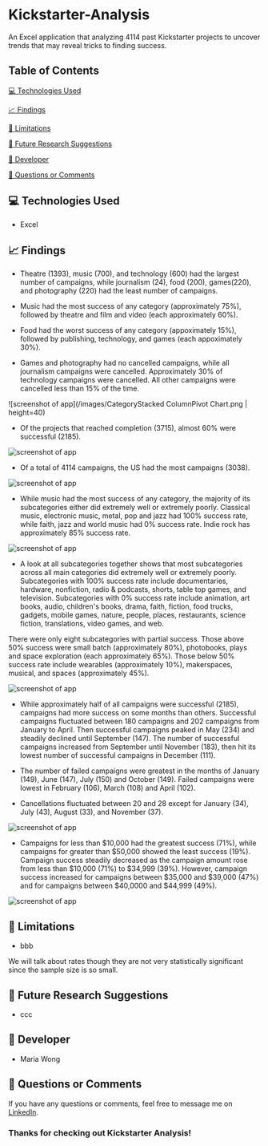 # Kickstarter-Analysis

An Excel application that analyzing 4114 past Kickstarter projects to uncover trends that may reveal tricks to finding success.


## Table of Contents

[:computer:  Technologies Used](#technologies-used)

[:chart_with_upwards_trend:  Findings](#findings)

[:no_entry_sign:  Limitations](#limitations)

[:bookmark_tabs:  Future Research Suggestions](#suggestions)

[:bust_in_silhouette:  Developer](#developer)

[:email:  Questions or Comments](#questions-or-comments)


## <a name="technologies-used"></a> :computer: Technologies Used

* Excel


## <a name="findings"></a> :chart_with_upwards_trend: Findings

* Theatre (1393), music (700), and technology (600) had the largest number of campaigns, while journalism (24), food (200), games(220), and photography (220) had the least number of campaigns.

* Music had the most success of any category (approximately 75%), followed by theatre and film and video (each approximately 60%).

* Food had the worst success of any category (appoximately 15%), followed by publishing, technology, and games (each appoximately 30%).

* Games and photography had no cancelled campaigns, while all journalism campaigns were cancelled. Approximately 30% of technology campaigns were cancelled. All other campaigns were cancelled less than 15% of the time.

![screenshot of app](/images/CategoryStacked ColumnPivot Chart.png | height=40)


* Of the projects that reached completion (3715), almost 60% were successful (2185).

![screenshot of app](/images/Completed.png)


* Of a total of 4114 campaigns, the US had the most campaigns (3038).

![screenshot of app](/images/US.png)


* While music had the most success of any category, the majority of its subcategories either did extremely well or extremely poorly. Classical music, electronic music, metal, pop and jazz had 100% success rate, while faith, jazz and world music had 0% success rate. Indie rock has approximately 85% success rate.

![screenshot of app](/images/Music-Subcategory.png)


* A look at all subcategories together shows that most subcategories across all main categories did extremely well or extremely poorly. Subcategories with 100% success rate include documentaries, hardware, nonfiction, radio & podcasts, shorts, table top games, and television. Subcategories with 0% success rate include animation, art books, audio, children's books, drama, faith, fiction, food trucks, gadgets, mobile games, nature, people, places, restaurants, science fiction, translations, video games, and web.

There were only eight subcategories with partial success. Those above 50% success were small batch (approximately 80%), photobooks, plays and space exploration (each approximately 65%). Those below 50% success rate include wearables (approximately 10%), makerspaces, musical, and spaces (approximately 45%).

![screenshot of app](/images/Subcategory-Stacked-Column-Pivot-Chart.png)


* While approximately half of all campaigns were successful (2185), campaigns had more success on some months than others. Successful campaigns fluctuated between 180 campaigns and 202 campaigns from January to April. Then successful campaigns peaked in May (234) and steadily declined until September (147). The number of successful campaigns increased from September until November (183), then hit its lowest number of successful campaigns in December (111).

* The number of failed campaigns were greatest in the months of January (149), June (147), July (150) and October (149). Failed campaigns were lowest in February (106), March (108) and April (102).

* Cancellations fluctuated between 20 and 28 except for January (34), July (43), August (33), and November (37).

![screenshot of app](/images/Launch-Date-Pivot-Table-And-Graph.png)


* Campaigns for less than $10,000 had the greatest success (71%), while campaigns for greater than $50,000 showed the least success (19%). Campaign success steadily decreased as the campaign amount rose from less than $10,000 (71%) to $34,999 (39%). However, campaign success increased for campaigns between $35,000 and $39,000 (47%) and for campaigns between $40,0000 and $44,999 (49%).

![screenshot of app](/images/Goals-Line-Chart.png)


## <a name="limitations"></a> :no_entry_sign:  Limitations

* bbb

We will talk about rates though they are not very statistically significant since the sample size is so small.
## <a name="suggestions"></a> :bookmark_tabs:  Future Research Suggestions

* ccc


## <a name="developer"></a> :bust_in_silhouette: Developer

* Maria Wong


## <a name="questions-or-comments"></a> :email: Questions or Comments

If you have any questions or comments, feel free to message me on [LinkedIn](https://www.linkedin.com/in/maria-wong/).

 ### Thanks for checking out Kickstarter Analysis!